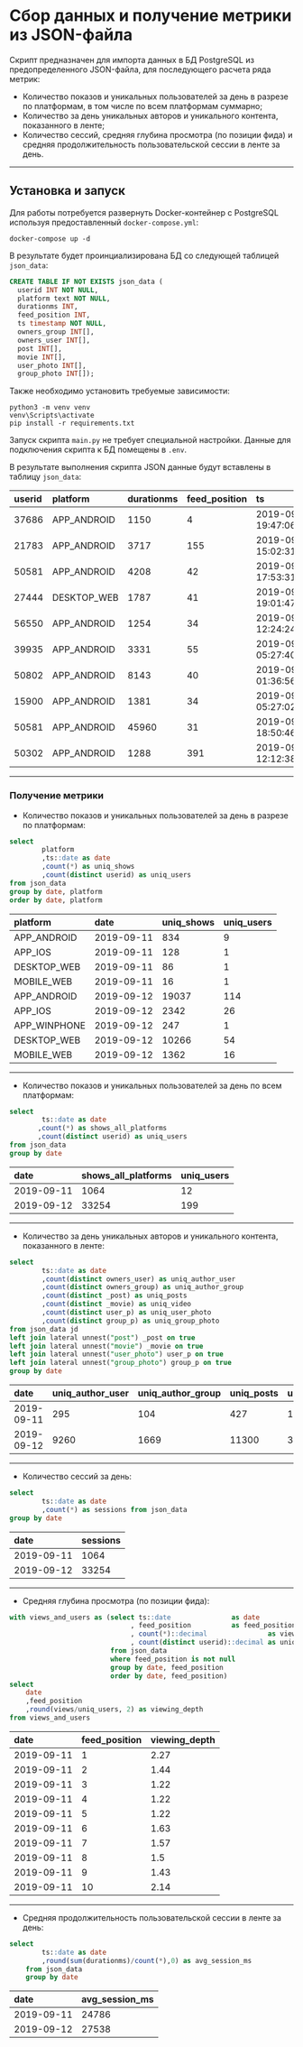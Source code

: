 # Сбор данных и получение метрики из JSON-файла
Скрипт предназначен для импорта данных в БД PostgreSQL из предопределенного JSON-файла, для последующего расчета ряда метрик:

* Количество показов и уникальных пользователей за день в разрезе по платформам, в том числе по всем платформам суммарно;
* Количество за день уникальных авторов и уникального контента, показанного в ленте;
* Количество сессий, средняя глубина просмотра (по позиции фида) и средняя продолжительность пользовательской сессии в ленте за день.

---

## Установка и запуск
Для работы потребуется развернуть Docker-контейнер с PostgreSQL используя предоставленный `docker-compose.yml`:
```console
docker-compose up -d
```
В результате будет проинциализирована БД со следующей таблицей `json_data`:
```SQL
CREATE TABLE IF NOT EXISTS json_data (
  userid INT NOT NULL,
  platform text NOT NULL,
  durationms INT,
  feed_position INT,
  ts timestamp NOT NULL,
  owners_group INT[],
  owners_user INT[],
  post INT[],
  movie INT[],
  user_photo INT[],
  group_photo INT[]);
```

Также необходимо установить требуемые зависимости:
```console
python3 -m venv venv
venv\Scripts\activate
pip install -r requirements.txt
```

Запуск скрипта `main.py` не требует специальной настройки. Данные для подключения скрипта к БД помещены в `.env`.

В результате выполнения скрипта JSON данные будут вставлены в таблицу `json_data`:

| userid | platform | durationms | feed\_position | ts | owners\_group | owners\_user | post | movie | user\_photo | group\_photo |
| :--- | :--- | :--- | :--- | :--- | :--- | :--- | :--- | :--- | :--- | :--- |
| 37686 | APP\_ANDROID | 1150 | 4 | 2019-09-12 19:47:06.000000 | null | null | null | null | null | null |
| 21783 | APP\_ANDROID | 3717 | 155 | 2019-09-12 15:02:31.000000 | {21055} | null | {39194} | {44250} | null | null |
| 50581 | APP\_ANDROID | 4208 | 42 | 2019-09-12 17:53:31.000000 | null | {50893} | null | null | {53655} | null |
| 27444 | DESKTOP\_WEB | 1787 | 41 | 2019-09-12 19:01:47.726000 | null | null | null | null | null | null |
| 56550 | APP\_ANDROID | 1254 | 34 | 2019-09-12 12:24:24.000000 | null | null | null | null | null | null |
| 39935 | APP\_ANDROID | 3331 | 55 | 2019-09-12 05:27:40.000000 | null | {3805} | {45513} | null | {52597} | null |
| 50802 | APP\_ANDROID | 8143 | 40 | 2019-09-12 01:36:56.000000 | {45075} | null | {176} | null | null | {4724} |
| 15900 | APP\_ANDROID | 1381 | 34 | 2019-09-12 05:27:02.000000 | null | {31900} | null | null | {3698} | null |
| 50581 | APP\_ANDROID | 45960 | 31 | 2019-09-12 18:50:46.000000 | null | null | null | null | null | null |
| 50302 | APP\_ANDROID | 1288 | 391 | 2019-09-12 12:12:38.000000 | {32831} | null | {45704} | null | null | {50624} |
---

### Получение метрики
* Количество показов и уникальных пользователей за день в разрезе по платформам:
```sql
select
        platform
        ,ts::date as date
        ,count(*) as uniq_shows
        ,count(distinct userid) as uniq_users
from json_data
group by date, platform
order by date, platform
```
| platform | date | uniq\_shows | uniq\_users |
| :--- | :--- | :--- | :--- |
| APP\_ANDROID | 2019-09-11 | 834 | 9 |
| APP\_IOS | 2019-09-11 | 128 | 1 |
| DESKTOP\_WEB | 2019-09-11 | 86 | 1 |
| MOBILE\_WEB | 2019-09-11 | 16 | 1 |
| APP\_ANDROID | 2019-09-12 | 19037 | 114 |
| APP\_IOS | 2019-09-12 | 2342 | 26 |
| APP\_WINPHONE | 2019-09-12 | 247 | 1 |
| DESKTOP\_WEB | 2019-09-12 | 10266 | 54 |
| MOBILE\_WEB | 2019-09-12 | 1362 | 16 |

---
* Количество показов и уникальных пользователей за день по всем платформам:
```sql
select
        ts::date as date
       ,count(*) as shows_all_platforms
       ,count(distinct userid) as uniq_users
from json_data
group by date
```
| date | shows\_all\_platforms | uniq\_users |
| :--- | :--- | :--- |
| 2019-09-11 | 1064 | 12 |
| 2019-09-12 | 33254 | 199 |
---
* Количество за день уникальных авторов и уникального контента, показанного в ленте:
```sql
select 
        ts::date as date
        ,count(distinct owners_user) as uniq_author_user
        ,count(distinct owners_group) as uniq_author_group
        ,count(distinct _post) as uniq_posts
        ,count(distinct _movie) as uniq_video
        ,count(distinct user_p) as uniq_user_photo
        ,count(distinct group_p) as uniq_group_photo
from json_data jd
left join lateral unnest("post") _post on true
left join lateral unnest("movie") _movie on true
left join lateral unnest("user_photo") user_p on true
left join lateral unnest("group_photo") group_p on true
group by date
```
| date | uniq\_author\_user | uniq\_author\_group | uniq\_posts | uniq\_video | uniq\_user\_photo | uniq\_group\_photo |
| :--- | :--- | :--- | :--- | :--- | :--- | :--- |
| 2019-09-11 | 295 | 104 | 427 | 178 | 491 | 542 |
| 2019-09-12 | 9260 | 1669 | 11300 | 3629 | 19443 | 10632 |
---
* Количество сессий за день:
```sql
select 
        ts::date as date
        ,count(*) as sessions from json_data
group by date
```
| date | sessions |
| :--- | :--- |
| 2019-09-11 | 1064 |
| 2019-09-12 | 33254 |
---
* Средняя глубина просмотра (по позиции фида):
```sql
with views_and_users as (select ts::date               as date
                              , feed_position          as feed_position
                              , count(*)::decimal               as views
                              , count(distinct userid)::decimal as uniq_users
                         from json_data
                         where feed_position is not null
                         group by date, feed_position
                         order by date, feed_position)
select
    date
    ,feed_position
    ,round(views/uniq_users, 2) as viewing_depth
from views_and_users
```
| date | feed\_position | viewing\_depth |
| :--- | :--- | :--- |
| 2019-09-11 | 1 | 2.27 |
| 2019-09-11 | 2 | 1.44 |
| 2019-09-11 | 3 | 1.22 |
| 2019-09-11 | 4 | 1.22 |
| 2019-09-11 | 5 | 1.22 |
| 2019-09-11 | 6 | 1.63 |
| 2019-09-11 | 7 | 1.57 |
| 2019-09-11 | 8 | 1.5 |
| 2019-09-11 | 9 | 1.43 |
| 2019-09-11 | 10 | 2.14 |
---
* Средняя продолжительность пользовательской сессии в ленте за день:
```sql
select 
        ts::date as date
        ,round(sum(durationms)/count(*),0) as avg_session_ms
    from json_data
    group by date
```
| date | avg\_session\_ms |
| :--- | :--- |
| 2019-09-11 | 24786 |
| 2019-09-12 | 27538 |
